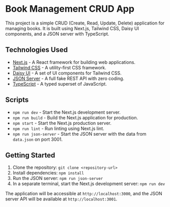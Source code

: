 # Book Management CRUD App

This project is a simple CRUD (Create, Read, Update, Delete) application for managing books. It is built using Next.js, Tailwind CSS, Daisy UI components, and a JSON server with TypeScript.

## Technologies Used

- [Next.js](https://nextjs.org/) - A React framework for building web applications.
- [Tailwind CSS](https://tailwindcss.com/) - A utility-first CSS framework.
- [Daisy UI](https://daisyui.com/) - A set of UI components for Tailwind CSS.
- [JSON Server](https://github.com/typicode/json-server) - A full fake REST API with zero coding.
- [TypeScript](https://www.typescriptlang.org/) - A typed superset of JavaScript.

## Scripts

- `npm run dev` - Start the Next.js development server.
- `npm run build` - Build the Next.js application for production.
- `npm start` - Start the Next.js production server.
- `npm run lint` - Run linting using Next.js lint.
- `npm run json-server` - Start the JSON server with the data from `data.json` on port 3001.

## Getting Started

1. Clone the repository: `git clone <repository-url>`
2. Install dependencies: `npm install`
3. Run the JSON server: `npm run json-server`
4. In a separate terminal, start the Next.js development server: `npm run dev`

The application will be accessible at `http://localhost:3000`, and the JSON server API will be available at `http://localhost:3001`.
